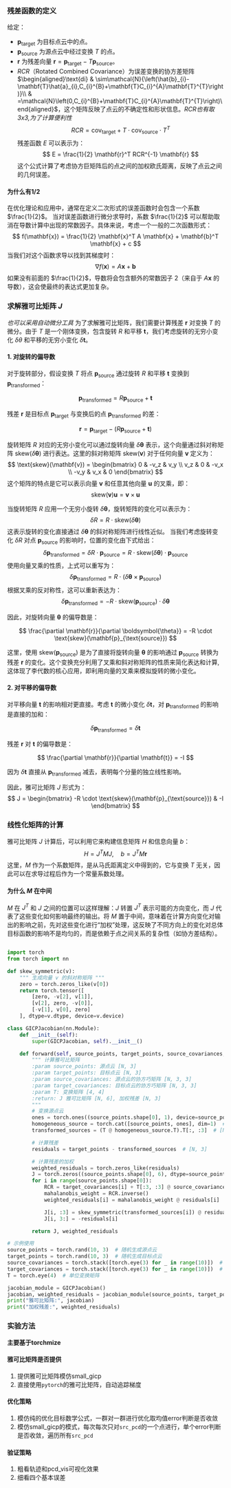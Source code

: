 ### 残差函数的定义
给定：
- $\mathbf{p}_{\text{target}}$ 为目标点云中的点。
- $\mathbf{p}_{\text{source}}$ 为源点云中经过变换 $T$ 的点。
- $\mathbf{r}$ 为残差向量 $\mathbf{r} = \mathbf{p}_{\text{target}} - T \mathbf{p}_{\text{source}}$。
-  $RCR$（Rotated Combined Covariance）为误差变换的协方差矩阵$\begin{aligned}\text{di} & \sim\mathcal{N}{\left(\hat{b}_{i}-\mathbf{T}\hat{a}_{i},C_{i}^{B}+\mathbf{T}C_{i}^{A}\mathbf{T}^{T}\right)}\\  & =\mathcal{N}\left(0,C_{i}^{B}+\mathbf{T}C_{i}^{A}\mathbf{T}^{T}\right)\end{aligned}$，这个矩阵反映了点云的不确定性和形状信息。*RCR也有取3x3,为了计算便利性*
$$
RCR = \text{cov}_{\text{target}} + T \cdot \text{cov}_{\text{source}} \cdot T^T
$$
残差函数 $E$ 可以表示为：
$$
E = \frac{1}{2} \mathbf{r}^T RCR^{-1} \mathbf{r}
$$
这个公式计算了考虑协方巨矩阵后的点之间的加权欧氏距离，反映了点云之间的几何误差。
#### 为什么有1/2
在优化理论和应用中，通常在定义二次形式的误差函数时会包含一个系数 $\frac{1}{2}$。
当对误差函数进行微分求导时，系数 $\frac{1}{2}$ 可以帮助取消在导数计算中出现的常数因子。具体来说，考虑一个一般的二次函数形式：
$$
f(\mathbf{x}) = \frac{1}{2} \mathbf{x}^T A \mathbf{x} + \mathbf{b}^T \mathbf{x} + c
$$
当我们对这个函数求导以找到其梯度时：
$$
\nabla f(\mathbf{x}) = A \mathbf{x} + \mathbf{b}
$$
如果没有前面的 $\frac{1}{2}$，导数将会包含额外的常数因子 2（来自于 $A \mathbf{x}$ 的导数），这会使最终的表达式更加复杂。

### 求解雅可比矩阵 $J$
*也可以采用自动微分工具*
为了求解雅可比矩阵，我们需要计算残差 $\mathbf{r}$ 对变换 $T$ 的微分。由于 $T$ 是一个刚体变换，包含旋转 $R$ 和平移 $\mathbf{t}$，我们考虑旋转的无穷小变化 $\delta \theta$ 和平移的无穷小变化 $\delta \mathbf{t}$。


#### 1. 对旋转的偏导数

对于旋转部分，假设变换 $T$ 将点 $\mathbf{p}_{\text{source}}$ 通过旋转 $R$ 和平移 $\mathbf{t}$ 变换到 $\mathbf{p}_{\text{transformed}}$：

$$
\mathbf{p}_{\text{transformed}} = R \mathbf{p}_{\text{source}} + \mathbf{t}
$$

残差 $\mathbf{r}$ 是目标点 $\mathbf{p}_{\text{target}}$ 与变换后的点 $\mathbf{p}_{\text{transformed}}$ 的差：

$$
\mathbf{r} = \mathbf{p}_{\text{target}} - (R \mathbf{p}_{\text{source}} + \mathbf{t})
$$

旋转矩阵 $R$ 对应的无穷小变化可以通过旋转向量 $\delta \boldsymbol{\theta}$ 表示，这个向量通过斜对称矩阵 $\text{skew}(\delta \boldsymbol{\theta})$ 进行表达。这里的斜对称矩阵 $\text{skew}(\mathbf{v})$ 对于任何向量 $\mathbf{v}$ 定义为：
$$
\text{skew}(\mathbf{v}) = \begin{bmatrix}
0 & -v_z & v_y \\
v_z & 0 & -v_x \\
-v_y & v_x & 0
\end{bmatrix}
$$
这个矩阵的特点是它可以表示向量 $\mathbf{v}$ 和任意其他向量 $\mathbf{u}$ 的叉乘，即：
$$
\text{skew}(\mathbf{v}) \mathbf{u} = \mathbf{v} \times \mathbf{u}
$$

当旋转矩阵 $R$ 应用一个无穷小旋转 $\delta \boldsymbol{\theta}$，旋转矩阵的变化可以表示为：
$$
\delta R = R \cdot \text{skew}(\delta \boldsymbol{\theta})
$$
这表示旋转的变化直接通过 $\delta \boldsymbol{\theta}$ 的斜对称矩阵进行线性近似。
当我们考虑旋转变化 $\delta R$ 对点 $\mathbf{p}_{\text{source}}$ 的影响时，位置的变化由下式给出：
$$
\delta \mathbf{p}_{\text{transformed}} = \delta R \cdot \mathbf{p}_{\text{source}} = R \cdot \text{skew}(\delta \boldsymbol{\theta}) \cdot \mathbf{p}_{\text{source}}
$$
使用向量叉乘的性质，上式可以重写为：
$$
\delta \mathbf{p}_{\text{transformed}} = R \cdot (\delta \boldsymbol{\theta} \times \mathbf{p}_{\text{source}})
$$
根据叉乘的反对称性，这可以重新表达为：
$$
\delta \mathbf{p}_{\text{transformed}} = -R \cdot \text{skew}(\mathbf{p}_{\text{source}}) \cdot \delta \boldsymbol{\theta}
$$

因此，对旋转向量 $\boldsymbol{\theta}$ 的偏导数是：

$$
\frac{\partial \mathbf{r}}{\partial \boldsymbol{\theta}} = -R \cdot \text{skew}(\mathbf{p}_{\text{source}})
$$

这里，使用 $\text{skew}(\mathbf{p}_{\text{source}})$ 是为了直接将旋转向量 $\boldsymbol{\theta}$ 的影响通过 $\mathbf{p}_{\text{source}}$ 转换为残差 $\mathbf{r}$ 的变化。这个变换充分利用了叉乘和斜对称矩阵的性质来简化表达和计算,这体现了李代数的核心应用，即利用向量的叉乘来模拟旋转的微小变化。

#### 2. 对平移的偏导数

对平移向量 $\mathbf{t}$ 的影响相对更直接。考虑 $\mathbf{t}$ 的微小变化 $\delta \mathbf{t}$，对 $\mathbf{p}_{\text{transformed}}$ 的影响是直接的加和：

$$
\delta \mathbf{p}_{\text{transformed}} = \delta \mathbf{t}
$$

残差 $\mathbf{r}$ 对 $\mathbf{t}$ 的偏导数是：

$$
\frac{\partial \mathbf{r}}{\partial \mathbf{t}} = -I
$$

因为 $\delta \mathbf{t}$ 直接从 $\mathbf{p}_{\text{transformed}}$ 减去，表明每个分量的独立线性影响。

因此，雅可比矩阵 $J$ 形式为：
$$
J = \begin{bmatrix}
-R \cdot \text{skew}(\mathbf{p}_{\text{source}}) & -I
\end{bmatrix}
$$

### 线性化矩阵的计算

雅可比矩阵 $J$ 计算后，可以利用它来构建信息矩阵 $H$ 和信息向量 $b$：
$$
H = J^T M J, \quad b = J^T M \mathbf{r}
$$
这里，$M$ 作为一个系数矩阵，是从马氏距离定义中得到的，它与变换 $T$ 无关，因此可以在求导过程后作为一个常量系数处理。
#### 为什么 $M$ 在中间

$M$ 在 $J^T$ 和 $J$ 之间的位置可以这样理解：$J$ 转置 $J^T$ 表示可能的方向变化，而 $J$ 代表了这些变化如何影响最终的输出。将 $M$ 置于中间，意味着在计算方向变化对输出的影响之前，先对这些变化进行“加权”处理，这反映了不同方向上的变化对总体目标函数的影响不是均匀的，而是依赖于点之间关系的复杂性（如协方差结构）。





```python

import torch
from torch import nn

def skew_symmetric(v):
    """ 生成向量 v 的斜对称矩阵 """
    zero = torch.zeros_like(v[0])
    return torch.tensor([
        [zero, -v[2], v[1]],
        [v[2], zero, -v[0]],
        [-v[1], v[0], zero]
    ], dtype=v.dtype, device=v.device)

class GICPJacobian(nn.Module):
    def __init__(self):
        super(GICPJacobian, self).__init__()

    def forward(self, source_points, target_points, source_covariances, target_covariances, T):
        """ 计算雅可比矩阵
        :param source_points: 源点云 [N, 3]
        :param target_points: 目标点云 [N, 3]
        :param source_covariances: 源点云的协方巧矩阵 [N, 3, 3]
        :param target_covariances: 目标点云的协方巧矩阵 [N, 3, 3]
        :param T: 变换矩阵 [4, 4]
        :return: J 雅可比矩阵 [N, 6], 加权残差 [N, 3]
        """
        # 变换源点云
        ones = torch.ones((source_points.shape[0], 1), device=source_points.device, dtype=source_points.dtype)
        homogeneous_source = torch.cat([source_points, ones], dim=1)  # [N, 4]
        transformed_sources = (T @ homogeneous_source.T).T[:, :3]  # [N, 3]

        # 计算残差
        residuals = target_points - transformed_sources  # [N, 3]

        # 计算残差的加权
        weighted_residuals = torch.zeros_like(residuals)
        J = torch.zeros((source_points.shape[0], 6), dtype=source_points.dtype, device=source_points.device)
        for i in range(source_points.shape[0]):
            RCR = target_covariances[i] + T[:3, :3] @ source_covariances[i] @ T[:3, :3].T
            mahalanobis_weight = RCR.inverse()
            weighted_residuals[i] = mahalanobis_weight @ residuals[i]

            J[i, :3] = skew_symmetric(transformed_sources[i]) @ residuals[i]
            J[i, 3:] = -residuals[i]

        return J, weighted_residuals

# 示例使用
source_points = torch.rand(10, 3)  # 随机生成源点云
target_points = torch.rand(10, 3)  # 随机生成目标点云
source_covariances = torch.stack([torch.eye(3) for _ in range(10)])  # 源点协方巧矩阵
target_covariances = torch.stack([torch.eye(3) for _ in range(10)])  # 目标点协方巧矩阵
T = torch.eye(4)  # 单位变换矩阵

jacobian_module = GICPJacobian()
jacobian, weighted_residuals = jacobian_module(source_points, target_points, source_covariances, target_covariances, T)
print("雅可比矩阵:", jacobian)
print("加权残差:", weighted_residuals)
```

### 实验方法
**主要基于torchmize**
#### 雅可比矩阵是否提供 
1. 提供雅可比矩阵模仿small_gicp
2. 直接使用`pytorch`的雅可比矩阵，自动追踪梯度
#### 优化策略
1. 模仿纯的优化目标数学公式，一群对一群进行优化取均值error判断是否收敛
2. 模仿small_gicp的模式，每次每次只对`src_pcd`的一个点进行，单个error判断是否收敛，遍历所有`src_pcd`
#### 验证策略
1. 粗看轨迹和pcd_vis可视化效果
2. 细看四个基本误差